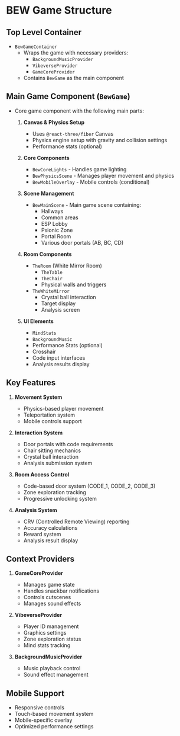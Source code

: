 # BEW Game Structure

## Top Level Container
- `BewGameContainer`
  - Wraps the game with necessary providers:
    - `BackgroundMusicProvider`
    - `VibeverseProvider`
    - `GameCoreProvider`
  - Contains `BewGame` as the main component

## Main Game Component (`BewGame`)
- Core game component with the following main parts:
  1. **Canvas & Physics Setup**
     - Uses `@react-three/fiber` Canvas
     - Physics engine setup with gravity and collision settings
     - Performance stats (optional)

  2. **Core Components**
     - `BewCoreLights` - Handles game lighting
     - `BewPhysicsScene` - Manages player movement and physics
     - `BewMobileOverlay` - Mobile controls (conditional)

  3. **Scene Management**
     - `BewMainScene` - Main game scene containing:
       - Hallways
       - Common areas
       - ESP Lobby
       - Psionic Zone
       - Portal Room
       - Various door portals (AB, BC, CD)

  4. **Room Components**
     - `TheRoom` (White Mirror Room)
       - `TheTable`
       - `TheChair`
       - Physical walls and triggers
     - `TheWhiteMirror`
       - Crystal ball interaction
       - Target display
       - Analysis screen

  5. **UI Elements**
     - `MindStats`
     - `BackgroundMusic`
     - Performance Stats (optional)
     - Crosshair
     - Code input interfaces
     - Analysis results display

## Key Features
1. **Movement System**
   - Physics-based player movement
   - Teleportation system
   - Mobile controls support

2. **Interaction System**
   - Door portals with code requirements
   - Chair sitting mechanics
   - Crystal ball interaction
   - Analysis submission system

3. **Room Access Control**
   - Code-based door system (CODE_1, CODE_2, CODE_3)
   - Zone exploration tracking
   - Progressive unlocking system

4. **Analysis System**
   - CRV (Controlled Remote Viewing) reporting
   - Accuracy calculations
   - Reward system
   - Analysis result display

## Context Providers
1. **GameCoreProvider**
   - Manages game state
   - Handles snackbar notifications
   - Controls cutscenes
   - Manages sound effects

2. **VibeverseProvider**
   - Player ID management
   - Graphics settings
   - Zone exploration status
   - Mind stats tracking

3. **BackgroundMusicProvider**
   - Music playback control
   - Sound effect management

## Mobile Support
- Responsive controls
- Touch-based movement system
- Mobile-specific overlay
- Optimized performance settings 